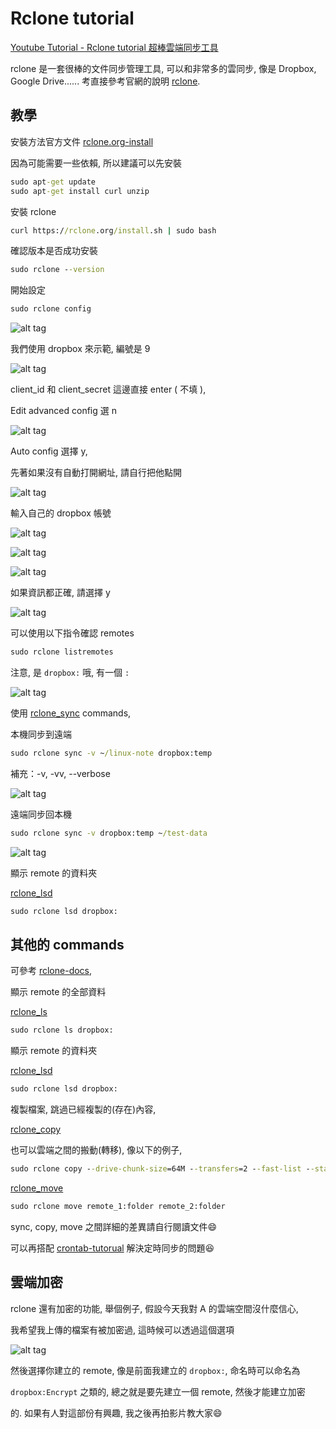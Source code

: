 # Rclone tutorial

[Youtube Tutorial - Rclone tutorial 超棒雲端同步工具]()

rclone 是一套很棒的文件同步管理工具, 可以和非常多的雲同步, 像是 Dropbox,
Google Drive...... 考直接參考官網的說明 [rclone](https://rclone.org/).

## 教學

安裝方法官方文件 [rclone.org-install](https://rclone.org/install/)

因為可能需要一些依賴, 所以建議可以先安裝

```cmd
sudo apt-get update
sudo apt-get install curl unzip
```

安裝 rclone

```cmd
curl https://rclone.org/install.sh | sudo bash
```

確認版本是否成功安裝

```cmd
sudo rclone --version
```

開始設定

```cmd
sudo rclone config
```

![alt tag](https://i.imgur.com/98Cq8UN.png)

我們使用 dropbox 來示範, 編號是 9

![alt tag](https://i.imgur.com/PWMJ5SH.png)

client_id 和 client_secret 這邊直接 enter ( 不填 ),

Edit advanced config 選 n

![alt tag](https://i.imgur.com/WWMPRWu.png)

Auto config 選擇 y,

先著如果沒有自動打開網址, 請自行把他點開

![alt tag](https://i.imgur.com/aBkg1Gx.png)

輸入自己的 dropbox 帳號

![alt tag](https://i.imgur.com/yFGW3Vf.png)

![alt tag](https://i.imgur.com/ekaCLHc.png)

![alt tag](https://i.imgur.com/F3s2Hft.png)

如果資訊都正確, 請選擇 y

![alt tag](https://i.imgur.com/vSpd7B4.png)

可以使用以下指令確認 remotes

```cmd
sudo rclone listremotes
```

注意, 是 `dropbox:` 哦, 有一個 `:`

![alt tag](https://i.imgur.com/V9G8Izm.png)

使用 [rclone_sync](https://rclone.org/commands/rclone_sync/) commands,

本機同步到遠端

```cmd
sudo rclone sync -v ~/linux-note dropbox:temp
```

補充：-v, -vv, --verbose

![alt tag](https://i.imgur.com/CLpsAbv.png)

遠端同步回本機

```cmd
sudo rclone sync -v dropbox:temp ~/test-data
```
![alt tag](https://i.imgur.com/t0fhAF8.png)

顯示 remote 的資料夾

[rclone_lsd](https://rclone.org/commands/rclone_lsd/)

```cmd
sudo rclone lsd dropbox:
```

## 其他的 commands

可參考 [rclone-docs](https://rclone.org/docs/),

顯示 remote 的全部資料

[rclone_ls](https://rclone.org/commands/rclone_ls/)

```cmd
sudo rclone ls dropbox:
```

顯示 remote 的資料夾

[rclone_lsd](https://rclone.org/commands/rclone_lsd/)

```cmd
sudo rclone lsd dropbox:
```

複製檔案, 跳過已經複製的(存在)內容,

[rclone_copy](https://rclone.org/commands/rclone_copy/)

也可以雲端之間的搬動(轉移), 像以下的例子,

```cmd
sudo rclone copy --drive-chunk-size=64M --transfers=2 --fast-list --stats=20s -v remote_1:folder remote_2:folder
```

[rclone_move](https://rclone.org/commands/rclone_move/)

```cmd
sudo rclone move remote_1:folder remote_2:folder
```

sync, copy, move 之間詳細的差異請自行閱讀文件:smile:

可以再搭配 [crontab-tutorual](https://github.com/twtrubiks/linux-note/tree/master/crontab-tutorual) 解決定時同步的問題:satisfied:

## 雲端加密

rclone 還有加密的功能, 舉個例子, 假設今天我對 A 的雲端空間沒什麼信心,

我希望我上傳的檔案有被加密過, 這時候可以透過這個選項

![alt tag](https://i.imgur.com/PWYoc8y.png)

然後選擇你建立的 remote, 像是前面我建立的 `dropbox:`, 命名時可以命名為

`dropbox:Encrypt` 之類的, 總之就是要先建立一個 remote, 然後才能建立加密

的. 如果有人對這部份有興趣, 我之後再拍影片教大家:smile:
